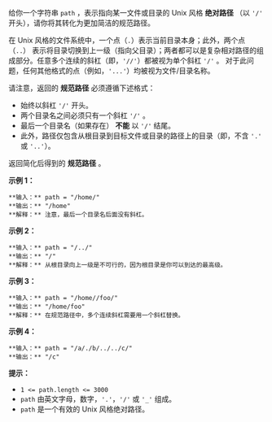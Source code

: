 给你一个字符串 `path` ，表示指向某一文件或目录的 Unix 风格 **绝对路径** （以 `'/'` 开头），请你将其转化为更加简洁的规范路径。

在 Unix 风格的文件系统中，一个点（`.`）表示当前目录本身；此外，两个点 （`..`）
表示将目录切换到上一级（指向父目录）；两者都可以是复杂相对路径的组成部分。任意多个连续的斜杠（即，`'//'`）都被视为单个斜杠 `'/'` 。
对于此问题，任何其他格式的点（例如，`'...'`）均被视为文件/目录名称。

请注意，返回的 **规范路径** 必须遵循下述格式：

  * 始终以斜杠 `'/'` 开头。
  * 两个目录名之间必须只有一个斜杠 `'/'` 。
  * 最后一个目录名（如果存在） **不能** 以 `'/'` 结尾。
  * 此外，路径仅包含从根目录到目标文件或目录的路径上的目录（即，不含 `'.'` 或 `'..'`）。

返回简化后得到的 **规范路径** 。

**示例 1：**

    
    
    **输入：** path = "/home/"
    **输出：** "/home"
    **解释：** 注意，最后一个目录名后面没有斜杠。 

**示例 2：**

    
    
    **输入：** path = "/../"
    **输出：** "/"
    **解释：** 从根目录向上一级是不可行的，因为根目录是你可以到达的最高级。
    

**示例 3：**

    
    
    **输入：** path = "/home//foo/"
    **输出：** "/home/foo"
    **解释：** 在规范路径中，多个连续斜杠需要用一个斜杠替换。
    

**示例 4：**

    
    
    **输入：** path = "/a/./b/../../c/"
    **输出：** "/c"
    

**提示：**

  * `1 <= path.length <= 3000`
  * `path` 由英文字母，数字，`'.'`，`'/'` 或 `'_'` 组成。
  * `path` 是一个有效的 Unix 风格绝对路径。

